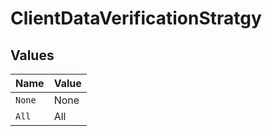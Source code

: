 # ClientDataVerificationStratgy


## Values

| Name   | Value  |
| ------ | ------ |
| `None` | None   |
| `All`  | All    |